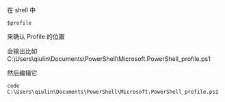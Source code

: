 在 shell 中

```shell
$profile
```

来确认 Profile 的位置

会输出比如 C:\Users\qiulin\Documents\PowerShell\Microsoft.PowerShell_profile.ps1

然后编辑它

```shell
code C:\Users\qiulin\Documents\PowerShell\Microsoft.PowerShell_profile.ps1
```

